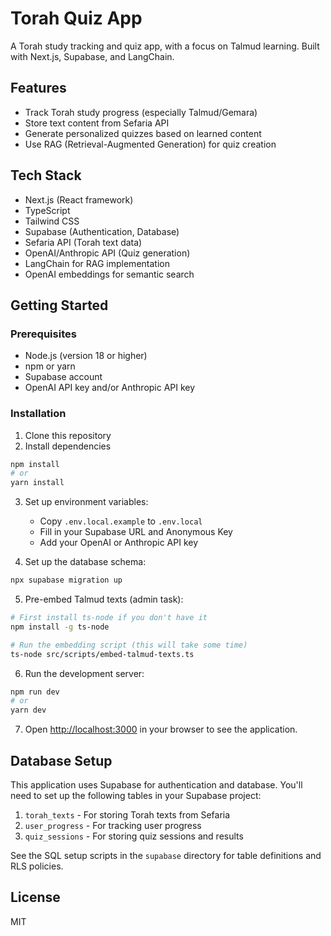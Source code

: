 # Torah Quiz App

A Torah study tracking and quiz app, with a focus on Talmud learning. Built with Next.js, Supabase, and LangChain.

## Features

- Track Torah study progress (especially Talmud/Gemara)
- Store text content from Sefaria API
- Generate personalized quizzes based on learned content
- Use RAG (Retrieval-Augmented Generation) for quiz creation

## Tech Stack

- Next.js (React framework)
- TypeScript
- Tailwind CSS
- Supabase (Authentication, Database)
- Sefaria API (Torah text data)
- OpenAI/Anthropic API (Quiz generation)
- LangChain for RAG implementation
- OpenAI embeddings for semantic search

## Getting Started

### Prerequisites

- Node.js (version 18 or higher)
- npm or yarn
- Supabase account
- OpenAI API key and/or Anthropic API key

### Installation

1. Clone this repository
2. Install dependencies

```bash
npm install
# or
yarn install
```

3. Set up environment variables:

   - Copy `.env.local.example` to `.env.local`
   - Fill in your Supabase URL and Anonymous Key
   - Add your OpenAI or Anthropic API key

4. Set up the database schema:

```bash
npx supabase migration up
```

5. Pre-embed Talmud texts (admin task):

```bash
# First install ts-node if you don't have it
npm install -g ts-node

# Run the embedding script (this will take some time)
ts-node src/scripts/embed-talmud-texts.ts
```

6. Run the development server:

```bash
npm run dev
# or
yarn dev
```

7. Open [http://localhost:3000](http://localhost:3000) in your browser to see the application.

## Database Setup

This application uses Supabase for authentication and database. You'll need to set up the following tables in your Supabase project:

1. `torah_texts` - For storing Torah texts from Sefaria
2. `user_progress` - For tracking user progress
3. `quiz_sessions` - For storing quiz sessions and results

See the SQL setup scripts in the `supabase` directory for table definitions and RLS policies.

## License

MIT
